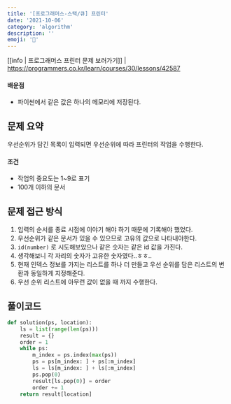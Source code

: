 ```yaml
---
title: '[프로그래머스-스택/큐] 프린터'
date: '2021-10-06'
category: 'algorithm'
description: ''
emoji: '🧩'
---
```


[[info | 프로그래머스 프린터 문제 보러가기]]
| https://programmers.co.kr/learn/courses/30/lessons/42587



#### 배운점

- 파이썬에서 같은 값은 하나의 메모리에 저장된다.

## 문제 요약

우선순위가 담긴 목록이 입력되면 우선순위에 따라 프린터의 작업을 수행한다.

#### 조건

- 작업의 중요도는 1~9로 표기
- 100개 이하의 문서

## 문제 접근 방식

1. 입력의 순서를 종료 시점에 이야기 해야 하기 때문에 기록해야 했었다.
2. 우선순위가 같은 문서가 있을 수 있으므로 고유의 값으로 나타내야한다.
3. `id(number)` 로 시도해보았으나 같은 숫자는 같은 id 값을 가진다.
4. 생각해보니 각 자리의 숫자가 고유한 숫자였다..ㅎㅎ..
5. 현재 인덱스 정보를 가지는 리스트를 하나 더 만들고 우선 순위를 담은 리스트의 변환과 동일하게 지정해준다.
6. 우선 순위 리스트에 아무런 값이 없을 때 까지 수행한다.

## 풀이코드

```python
def solution(ps, location):
    ls = list(range(len(ps)))
    result = {}
    order = 1
    while ps:
        m_index = ps.index(max(ps))
        ps = ps[m_index: ] + ps[:m_index]
        ls = ls[m_index: ] + ls[:m_index]
        ps.pop(0)
        result[ls.pop(0)] = order
        order += 1
    return result[location]
```